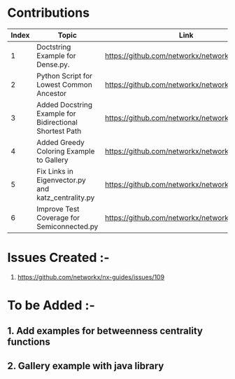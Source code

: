 # Contributions
| Index | Topic | Link | Status |
| ----- | -------- | -------- | -------- |
| 1     | Doctstring Example for Dense.py.| https://github.com/networkx/networkx/pull/6573| Open| 
| 2     | Python Script for Lowest Common Ancestor | https://github.com/networkx/networkx/pull/6552 | Open|
| 3     | Added Docstring Example for Bidirectional Shortest Path | https://github.com/networkx/networkx/pull/6570| Merged|
| 4     | Added Greedy Coloring Example to Gallery | https://github.com/networkx/networkx/pull/6647| Open|
| 5     | Fix Links in Eigenvector.py and katz_centrality.py |https://github.com/networkx/networkx/pull/6640| Merged|
| 6     | Improve Test Coverage for Semiconnected.py |https://github.com/networkx/networkx/pull/6645| Open|
# Issues Created :- 
1. https://github.com/networkx/nx-guides/issues/109


# To be Added :- 

## 1. Add examples for betweenness centrality functions
## 2. Gallery example with java library 



